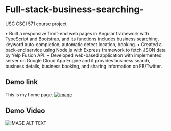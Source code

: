 # Full-stack-business-searching-
USC CSCI 571 course project

•	Built a responsive front-end web pages in Angular framework with TypeScript and Bootstrap, and its functions includes business searching, keyword auto-completion, automatic detect location, booking.
•	Created a back-end service using Node.js with Express framework to fetch JSON data by Yelp Fusion API.
•	Developed web-based application with implemented server on Google Cloud App Engine and it provides business search, business details, business booking, and sharing information on FB/Twitter.

## Demo link
This is my home page.
[![image](https://user-images.githubusercontent.com/63724884/218946178-16c6409d-5913-4723-8d75-955f021a80b2.png)](https://csci-hw8-barrypr.wl.r.appspot.com/search)

## Demo Video
![![IMAGE ALT TEXT](https://user-images.githubusercontent.com/63724884/218950855-fa93e9ab-f4de-43a8-8970-1745d2ad348f.png)](https://youtu.be/PjWFJeiV9fc)
